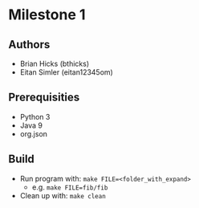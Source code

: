 # Milestone 1

## Authors
  - Brian Hicks (bthicks)
  - Eitan Simler (eitan12345om)
  
## Prerequisities
* Python 3
* Java 9
* org.json
  
## Build
  * Run program with: `make FILE=<folder_with_expand>`
    * e.g. `make FILE=fib/fib`
  * Clean up with: `make clean`

